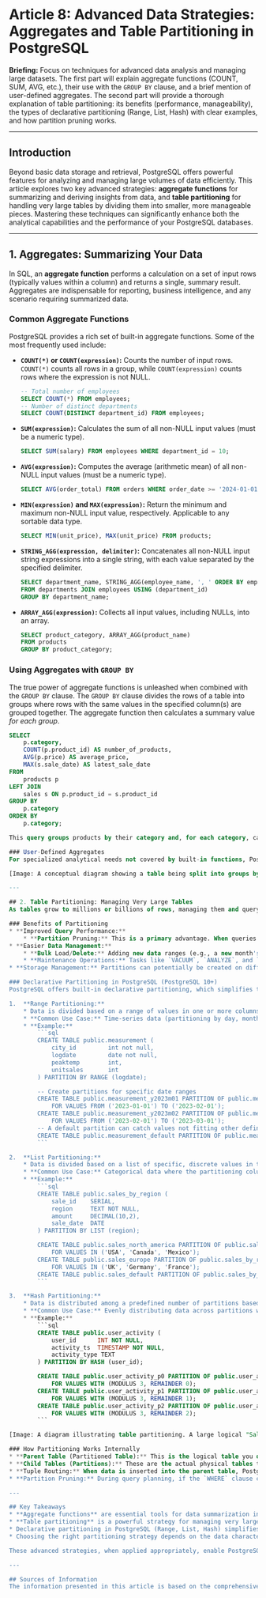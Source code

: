 # Article 8: Advanced Data Strategies: Aggregates and Table Partitioning in PostgreSQL

**Briefing:** Focus on techniques for advanced data analysis and managing large datasets. The first part will explain aggregate functions (COUNT, SUM, AVG, etc.), their use with the `GROUP BY` clause, and a brief mention of user-defined aggregates. The second part will provide a thorough explanation of table partitioning: its benefits (performance, manageability), the types of declarative partitioning (Range, List, Hash) with clear examples, and how partition pruning works.

---

## Introduction

Beyond basic data storage and retrieval, PostgreSQL offers powerful features for analyzing and managing large volumes of data efficiently. This article explores two key advanced strategies: **aggregate functions** for summarizing and deriving insights from data, and **table partitioning** for handling very large tables by dividing them into smaller, more manageable pieces. Mastering these techniques can significantly enhance both the analytical capabilities and the performance of your PostgreSQL databases.

---

## 1. Aggregates: Summarizing Your Data

In SQL, an **aggregate function** performs a calculation on a set of input rows (typically values within a column) and returns a single, summary result. Aggregates are indispensable for reporting, business intelligence, and any scenario requiring summarized data.

### Common Aggregate Functions

PostgreSQL provides a rich set of built-in aggregate functions. Some of the most frequently used include:

* **`COUNT(*)` or `COUNT(expression)`:** Counts the number of input rows. `COUNT(*)` counts all rows in a group, while `COUNT(expression)` counts rows where the expression is not NULL.
    ```sql
    -- Total number of employees
    SELECT COUNT(*) FROM employees;
    -- Number of distinct departments
    SELECT COUNT(DISTINCT department_id) FROM employees;
    ```
* **`SUM(expression)`:** Calculates the sum of all non-NULL input values (must be a numeric type).
    ```sql
    SELECT SUM(salary) FROM employees WHERE department_id = 10;
    ```
* **`AVG(expression)`:** Computes the average (arithmetic mean) of all non-NULL input values (must be a numeric type).
    ```sql
    SELECT AVG(order_total) FROM orders WHERE order_date >= '2024-01-01';
    ```
* **`MIN(expression)` and `MAX(expression)`:** Return the minimum and maximum non-NULL input value, respectively. Applicable to any sortable data type.
    ```sql
    SELECT MIN(unit_price), MAX(unit_price) FROM products;
    ```
* **`STRING_AGG(expression, delimiter)`:** Concatenates all non-NULL input string expressions into a single string, with each value separated by the specified delimiter.
    ```sql
    SELECT department_name, STRING_AGG(employee_name, ', ' ORDER BY employee_name) AS employee_list
    FROM departments JOIN employees USING (department_id)
    GROUP BY department_name;
    ```
* **`ARRAY_AGG(expression)`:** Collects all input values, including NULLs, into an array.
    ```sql
    SELECT product_category, ARRAY_AGG(product_name)
    FROM products
    GROUP BY product_category;
    ```

### Using Aggregates with `GROUP BY`

The true power of aggregate functions is unleashed when combined with the `GROUP BY` clause. The `GROUP BY` clause divides the rows of a table into groups where rows with the same values in the specified column(s) are grouped together. The aggregate function then calculates a summary value *for each group*.

```sql
SELECT
    p.category,
    COUNT(p.product_id) AS number_of_products,
    AVG(p.price) AS average_price,
    MAX(s.sale_date) AS latest_sale_date
FROM
    products p
LEFT JOIN
    sales s ON p.product_id = s.product_id
GROUP BY
    p.category
ORDER BY
    p.category;

This query groups products by their category and, for each category, calculates the number of products, their average price, and the date of the most recent sale.

### User-Defined Aggregates
For specialized analytical needs not covered by built-in functions, PostgreSQL allows users to create their own custom aggregate functions. This advanced feature involves defining state transition functions and optionally final functions, enabling complex, domain-specific aggregations.

[Image: A conceptual diagram showing a table being split into groups by a GROUP BY clause, with an aggregate function (e.g., SUM()) being applied to each group to produce a single summary row per group.]

---

## 2. Table Partitioning: Managing Very Large Tables
As tables grow to millions or billions of rows, managing them and querying them efficiently can become challenging. Table partitioning is a technique to divide a large logical table into smaller, physically distinct segments called partitions, while still allowing it to be treated as a single table for querying purposes.

### Benefits of Partitioning
* **Improved Query Performance:**
    * **Partition Pruning:** This is a primary advantage. When queries include conditions on the partitioning key (e.g., a date range for a range-partitioned table), the PostgreSQL query planner can identify and scan only the relevant partitions, skipping the rest. This can dramatically reduce I/O and speed up queries that access only a subset of the data.
* **Easier Data Management:**
    * **Bulk Load/Delete:** Adding new data ranges (e.g., a new month's data) can be done efficiently by creating a new partition and attaching it. Similarly, old data can be quickly archived or deleted by detaching or dropping an entire partition, which is much faster than row-by-row `DELETE` operations on a massive table.
    * **Maintenance Operations:** Tasks like `VACUUM`, `ANALYZE`, and `REINDEX` can be performed on individual partitions. This can be less disruptive and faster than operating on a single, monolithic giant table.
* **Storage Management:** Partitions can potentially be created on different tablespaces, allowing for strategies like placing newer, more frequently accessed partitions on faster storage and older partitions on slower, cheaper storage.

### Declarative Partitioning in PostgreSQL (PostgreSQL 10+)
PostgreSQL offers built-in declarative partitioning, which simplifies the setup and management compared to older, inheritance-based methods.

1.  **Range Partitioning:**
    * Data is divided based on a range of values in one or more columns (the partition key).
    * **Common Use Case:** Time-series data (partitioning by day, month, year), numerical ranges (ID ranges).
    * **Example:**
        ```sql
        CREATE TABLE public.measurement (
            city_id         int not null,
            logdate         date not null,
            peaktemp        int,
            unitsales       int
        ) PARTITION BY RANGE (logdate);

        -- Create partitions for specific date ranges
        CREATE TABLE public.measurement_y2023m01 PARTITION OF public.measurement
            FOR VALUES FROM ('2023-01-01') TO ('2023-02-01');
        CREATE TABLE public.measurement_y2023m02 PARTITION OF public.measurement
            FOR VALUES FROM ('2023-02-01') TO ('2023-03-01');
        -- A default partition can catch values not fitting other defined ranges
        CREATE TABLE public.measurement_default PARTITION OF public.measurement DEFAULT;
        ```

2.  **List Partitioning:**
    * Data is divided based on a list of specific, discrete values in the partition key column.
    * **Common Use Case:** Categorical data where the partitioning column has a known, finite set of values (e.g., countries, regions, status codes).
    * **Example:**
        ```sql
        CREATE TABLE public.sales_by_region (
            sale_id    SERIAL,
            region     TEXT NOT NULL,
            amount     DECIMAL(10,2),
            sale_date  DATE
        ) PARTITION BY LIST (region);

        CREATE TABLE public.sales_north_america PARTITION OF public.sales_by_region
            FOR VALUES IN ('USA', 'Canada', 'Mexico');
        CREATE TABLE public.sales_europe PARTITION OF public.sales_by_region
            FOR VALUES IN ('UK', 'Germany', 'France');
        CREATE TABLE public.sales_default PARTITION OF public.sales_by_region DEFAULT;
        ```

3.  **Hash Partitioning:**
    * Data is distributed among a predefined number of partitions based on a hash value computed from the partition key column(s).
    * **Common Use Case:** Evenly distributing data across partitions when there's no natural range or list criteria, or to mitigate data skew. The specific partition a row belongs to is determined by the hash function.
    * **Example:**
        ```sql
        CREATE TABLE public.user_activity (
            user_id      INT NOT NULL,
            activity_ts  TIMESTAMP NOT NULL,
            activity_type TEXT
        ) PARTITION BY HASH (user_id);

        CREATE TABLE public.user_activity_p0 PARTITION OF public.user_activity
            FOR VALUES WITH (MODULUS 3, REMAINDER 0);
        CREATE TABLE public.user_activity_p1 PARTITION OF public.user_activity
            FOR VALUES WITH (MODULUS 3, REMAINDER 1);
        CREATE TABLE public.user_activity_p2 PARTITION OF public.user_activity
            FOR VALUES WITH (MODULUS 3, REMAINDER 2);
        ```

[Image: A diagram illustrating table partitioning. A large logical "Sales" table is shown being divided. One arrow points to Range Partitioning showing partitions for Jan, Feb, Mar. Another arrow points to List Partitioning showing partitions for Region A, Region B. A third arrow shows Hash Partitioning dividing into P0, P1, P2 based on a hash key.]

### How Partitioning Works Internally
* **Parent Table (Partitioned Table):** This is the logical table you query (e.g., `public.measurement`). It defines the partitioning scheme (method and key) but does *not* store any data itself.
* **Child Tables (Partitions):** These are the actual physical tables that store the data subsets (e.g., `public.measurement_y2023m01`). Each partition is a regular PostgreSQL table and can have its own indexes, constraints (though primary/unique keys on partitioned tables must include the partition key columns), and storage parameters.
* **Tuple Routing:** When data is inserted into the parent table, PostgreSQL automatically routes the row to the correct partition based on the value of its partition key. An error occurs if a row doesn't fit any defined partition and no `DEFAULT` partition exists.
* **Partition Pruning:** During query planning, if the `WHERE` clause contains conditions on the partition key, PostgreSQL can determine which partitions could possibly satisfy the condition and excludes the others from the query plan, significantly improving performance.

---

## Key Takeaways
* **Aggregate functions** are essential tools for data summarization in PostgreSQL, often used with the `GROUP BY` clause to provide insights per category.
* **Table partitioning** is a powerful strategy for managing very large tables by dividing them into smaller, more manageable physical pieces.
* Declarative partitioning in PostgreSQL (Range, List, Hash) simplifies the implementation and offers significant performance benefits through **partition pruning** and easier data lifecycle management.
* Choosing the right partitioning strategy depends on the data characteristics and common query patterns.

These advanced strategies, when applied appropriately, enable PostgreSQL to handle complex analytical workloads and scale to manage massive datasets effectively.

---

## Sources of Information
The information presented in this article is based on the comprehensive training data of this AI model, which includes the official PostgreSQL documentation, established PostgreSQL books, technical articles, and community knowledge. For the most detailed and up-to-date information, always refer to the [Official PostgreSQL Documentation](https://www.postgresql.org/docs/), particularly the chapters on aggregate functions, table partitioning, and query performance.
